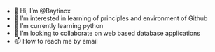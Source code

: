 - 👋 Hi, I’m @Baytinox
- 👀 I’m interested in learning of principles and environment of Github
- 🌱 I’m currently learning python
- 💞️ I’m looking to collaborate on web based database applications
- 📫 How to reach me by email

<!---
Baytinox/Baytinox is a ✨ special ✨ repository because its `README.md` (this file) appears on your GitHub profile.
You can click the Preview link to take a look at your changes.
--->
